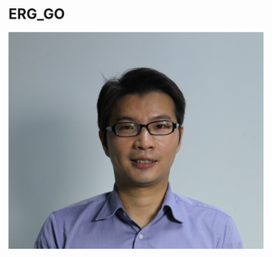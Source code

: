 # ERG_GO
![image](https://github.com/TimZRZ/ERG_NBA/raw/master/NBA_Analysis/images/Tzong-Yi%20Lee.jpg)
